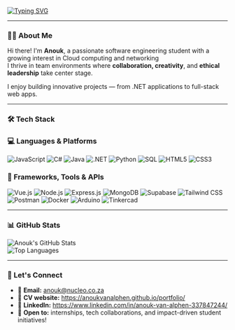 <!-- Typing Animation -->
[![Typing SVG](https://readme-typing-svg.demolab.com?font=DM+sans&letterSpacing=0.2rem&pause=1000&color=50F77E&background=FFFFFF00&center=true&width=435&lines=Hi%2C+I'm+Anouk+van+Alphen)](https://git.io/typing-svg)

---

### 👩‍💻 About Me

Hi there! I'm **Anouk**, a passionate software engineering student with a growing interest in Cloud computing and networking  
I thrive in team environments where **collaboration, creativity**, and **ethical leadership** take center stage.

I enjoy building innovative projects — from .NET applications to full-stack web apps.

---

### 🛠️ Tech Stack

### 💻 Languages & Platforms  
![JavaScript](https://img.shields.io/badge/-JavaScript-F7DF1E?logo=javascript&logoColor=black&style=flat)
![C#](https://img.shields.io/badge/-C%23-239120?logo=c-sharp&logoColor=white&style=flat)
![Java](https://img.shields.io/badge/-Java-007396?logo=java&logoColor=white&style=flat)
![.NET](https://img.shields.io/badge/-.NET-512BD4?logo=dotnet&logoColor=white&style=flat)
![Python](https://img.shields.io/badge/-Python-3776AB?logo=python&logoColor=white&style=flat)
![SQL](https://img.shields.io/badge/-SQL-4479A1?logo=postgresql&logoColor=white&style=flat)
![HTML5](https://img.shields.io/badge/-HTML5-E34F26?logo=html5&logoColor=white&style=flat)
![CSS3](https://img.shields.io/badge/-CSS3-1572B6?logo=css3&logoColor=white&style=flat)

### 🧰 Frameworks, Tools & APIs  
![Vue.js](https://img.shields.io/badge/-Vue.js-4FC08D?logo=vue.js&logoColor=white&style=flat)
![Node.js](https://img.shields.io/badge/-Node.js-339933?logo=node.js&logoColor=white&style=flat)
![Express.js](https://img.shields.io/badge/-Express.js-000000?logo=express&logoColor=white&style=flat)
![MongoDB](https://img.shields.io/badge/-MongoDB-47A248?logo=mongodb&logoColor=white&style=flat)
![Supabase](https://img.shields.io/badge/-Supabase-3ECF8E?logo=supabase&logoColor=white&style=flat)
![Tailwind CSS](https://img.shields.io/badge/-Tailwind_CSS-38B2AC?logo=tailwind-css&logoColor=white&style=flat)
![Postman](https://img.shields.io/badge/-Postman-FF6C37?logo=postman&logoColor=white&style=flat)
![Docker](https://img.shields.io/badge/-Docker-2496ED?logo=docker&logoColor=white&style=flat)
![Arduino](https://img.shields.io/badge/-Arduino-00979D?logo=arduino&logoColor=white&style=flat)
![Tinkercad](https://img.shields.io/badge/-Tinkercad-FFAE1A?logo=tinkercad&logoColor=black&style=flat)


---

### 📊 GitHub Stats

![Anouk's GitHub Stats](https://github-readme-stats.vercel.app/api?username=AnoukvanAlphen&show_icons=true&theme=tokyonight)  
![Top Languages](https://github-readme-stats.vercel.app/api/top-langs/?username=AnoukvanAlphen&layout=compact&theme=tokyonight)


---

### 🤝 Let's Connect

- 📧 **Email:** anouk@nucleo.co.za
- 🚀 **CV website:** https://anoukvanalphen.github.io/portfolio/
- 🧠 **LinkedIn:** https://www.linkedin.com/in/anouk-van-alphen-337847244/
- 🌱 **Open to:** internships, tech collaborations, and impact-driven student initiatives!


